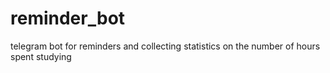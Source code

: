 # reminder_bot
telegram bot for reminders and collecting statistics on the number of hours spent studying

